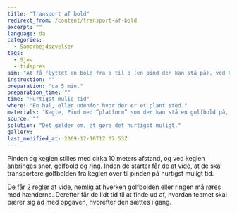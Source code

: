 ```yaml
---
title: "Transport af bold"
redirect_from: /content/transport-af-bold
excerpt: ""
language: da
categories: 
  - Samarbejdsøvelser
tags: 
  - Sjov
  - tidspres
aim: "At få flyttet en bold fra a til b (en pind den kan stå på), ved hjælp en ring og nogle snorer. "
instruction: ""
preparation: "ca 5 min."
preparation_time: ""
time: "Hurtigst mulig tid"
where: "En hal, eller udenfor hvor der er et plant sted."
materials: "Kegle, Pind med ”platform” som der kan stå en golfbold på, Golfbol, Ring (nøglering), 4x 1m lang bomuldssnor"
source: ""
solution: "Det gælder om, at gøre det hurtigst muligt."
gallery:
last_modified_at: 2009-12-10T17:07:53Z
---
```

Pinden og keglen stilles med cirka 10 meters afstand, og ved keglen anbringes snor, golfbold og ring. Inden de starter får de at vide, at de skal transportere golfbolden fra keglen over til pinden på hurtigst muligt tid.

De får 2 regler at vide, nemlig at hverken golfbolden eller ringen må røres med hænderne. Derefter får de lidt tid til at finde ud af, hvordan teamet skal bærer sig ad med opgaven, hvorefter den sættes i gang.
